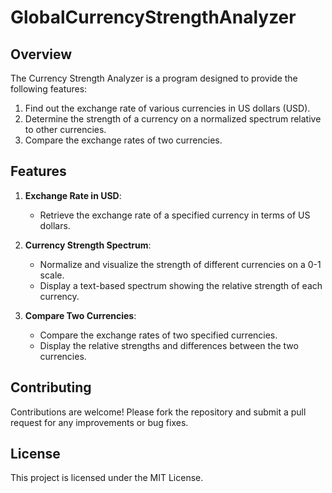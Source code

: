 # GlobalCurrencyStrengthAnalyzer

## Overview

The Currency Strength Analyzer is a program designed to provide the following features:
1. Find out the exchange rate of various currencies in US dollars (USD).
2. Determine the strength of a currency on a normalized spectrum relative to other currencies.
3. Compare the exchange rates of two currencies.

## Features

1. **Exchange Rate in USD**:
    - Retrieve the exchange rate of a specified currency in terms of US dollars.

2. **Currency Strength Spectrum**:
    - Normalize and visualize the strength of different currencies on a 0-1 scale.
    - Display a text-based spectrum showing the relative strength of each currency.

3. **Compare Two Currencies**:
    - Compare the exchange rates of two specified currencies.
    - Display the relative strengths and differences between the two currencies.


## Contributing

Contributions are welcome! Please fork the repository and submit a pull request for any improvements or bug fixes.

## License

This project is licensed under the MIT License.

